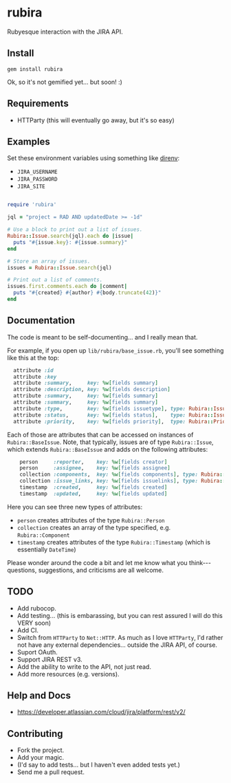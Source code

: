 # rubira
Rubyesque interaction with the JIRA API.

## Install

```
gem install rubira
```

Ok, so it's not gemified yet... but soon!  :)

## Requirements

* HTTParty (this will eventually go away, but it's so easy)

## Examples

Set these environment variables using something like [direnv](https://direnv.net/):
* `JIRA_USERNAME`
* `JIRA_PASSWORD`
* `JIRA_SITE`

```ruby

require 'rubira'

jql = "project = RAD AND updatedDate >= -1d"

# Use a block to print out a list of issues.
Rubira::Issue.search(jql).each do |issue|
  puts "#{issue.key}: #{issue.summary}"
end

# Store an array of issues.
issues = Rubira::Issue.search(jql)

# Print out a list of comments.
issues.first.comments.each do |comment|
  puts "#{created} #{author} #{body.truncate(42)}"
end
```

## Documentation

The code is meant to be self-documenting... and I really mean that.

For example, if you open up `lib/rubira/base_issue.rb`, you'll see something
like this at the top:

```ruby
  attribute :id
  attribute :key
  attribute :summary,     key: %w[fields summary]
  attribute :description, key: %w[fields description]
  attribute :summary,     key: %w[fields summary]
  attribute :summary,     key: %w[fields summary]
  attribute :type,        key: %w[fields issuetype], type: Rubira::IssueType
  attribute :status,      key: %w[fields status],    type: Rubira::IssueStatus
  attribute :priority,    key: %w[fields priority],  type: Rubira::Priority
```

Each of those are attributes that can be accessed on instances of `Rubira::BaseIssue`.
Note, that typically, issues are of type `Rubira::Issue`, which extends
`Rubira::BaseIssue` and adds on the following attributes:

```ruby
    person     :reporter,    key: %w[fields creator]
    person     :assignee,    key: %w[fields assignee]
    collection :components,  key: %w[fields components], type: Rubira::Component
    collection :issue_links, key: %w[fields issuelinks], type: Rubira::IssueLink
    timestamp  :created,     key: %w[fields created]
    timestamp  :updated,     key: %w[fields updated]
```

Here you can see three new types of attributes:
* `person` creates attributes of the type `Rubira::Person`
* `collection` creates an array of the type specified, e.g. `Rubira::Component`
* `timestamp` creates attributes of the type `Rubira::Timestamp` (which is
  essentially `DateTime`)

Please wonder around the code a bit and let me know what you
think---questions, suggestions, and criticisms are all welcome.

## TODO

* Add rubocop.
* Add testing... (this is embarassing, but you can rest assured I will do this
  VERY soon)
* Add CI.
* Switch from `HTTParty` to `Net::HTTP`.  As much as I love `HTTParty`, I'd
  rather not have any external dependencies... outside the JIRA API, of course.
* Suport OAuth.
* Support JIRA REST v3.
* Add the ability to write to the API, not just read.
* Add more resources (e.g. versions).

## Help and Docs

* https://developer.atlassian.com/cloud/jira/platform/rest/v2/

## Contributing

* Fork the project.
* Add your magic.
* (I'd say to add tests... but I haven't even added tests yet.)
* Send me a pull request.
